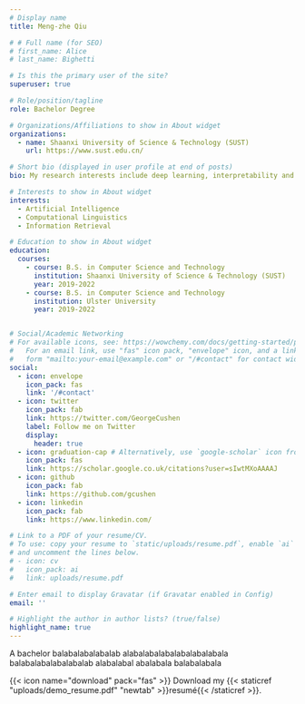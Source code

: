 ```yaml
---
# Display name
title: Meng-zhe Qiu

# # Full name (for SEO)
# first_name: Alice
# last_name: Bighetti

# Is this the primary user of the site?
superuser: true

# Role/position/tagline
role: Bachelor Degree

# Organizations/Affiliations to show in About widget
organizations:
  - name: Shaanxi University of Science & Technology (SUST)
    url: https://www.sust.edu.cn/

# Short bio (displayed in user profile at end of posts)
bio: My research interests include deep learning, interpretability and medical image.

# Interests to show in About widget
interests:
  - Artificial Intelligence
  - Computational Linguistics
  - Information Retrieval

# Education to show in About widget
education:
  courses:
    - course: B.S. in Computer Science and Technology
      institution: Shaanxi University of Science & Technology (SUST)
      year: 2019-2022
    - course: B.S. in Computer Science and Technology
      institution: Ulster University
      year: 2019-2022


# Social/Academic Networking
# For available icons, see: https://wowchemy.com/docs/getting-started/page-builder/#icons
#   For an email link, use "fas" icon pack, "envelope" icon, and a link in the
#   form "mailto:your-email@example.com" or "/#contact" for contact widget.
social:
  - icon: envelope
    icon_pack: fas
    link: '/#contact'
  - icon: twitter
    icon_pack: fab
    link: https://twitter.com/GeorgeCushen
    label: Follow me on Twitter
    display:
      header: true
  - icon: graduation-cap # Alternatively, use `google-scholar` icon from `ai` icon pack
    icon_pack: fas
    link: https://scholar.google.co.uk/citations?user=sIwtMXoAAAAJ
  - icon: github
    icon_pack: fab
    link: https://github.com/gcushen
  - icon: linkedin
    icon_pack: fab
    link: https://www.linkedin.com/

# Link to a PDF of your resume/CV.
# To use: copy your resume to `static/uploads/resume.pdf`, enable `ai` icons in `params.yaml`,
# and uncomment the lines below.
# - icon: cv
#   icon_pack: ai
#   link: uploads/resume.pdf

# Enter email to display Gravatar (if Gravatar enabled in Config)
email: ''

# Highlight the author in author lists? (true/false)
highlight_name: true
---
```


A bachelor balabalabalabalab alabalabalabalabalabalabala balabalabalabalabalab alabalabal abalabala balabalabala

{{< icon name="download" pack="fas" >}} Download my {{< staticref "uploads/demo_resume.pdf" "newtab" >}}resumé{{< /staticref >}}.
